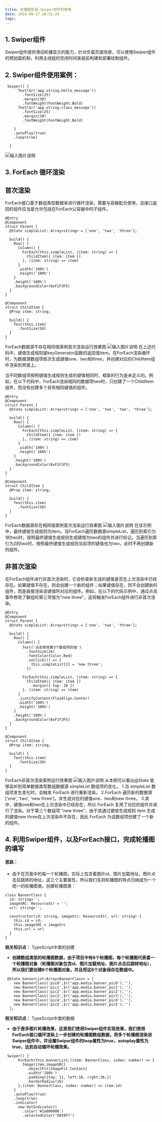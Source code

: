 ```yaml
---
title: 轮播图实现-Swiper控件的使用
date: 2024-09-27 10:52:29
tags:
---
```

## 1. Swiper组件
Swiper组件提供滑动轮播显示的能力，针对负载页面场景，可以使用Swiper组件的预加载机制，利用主线程的空闲时间来提前构建和部署绘制组件。

## 2. Swiper组件使用案例：

```
 Swiper() {
      Text($r('app.string.hello_message'))
        .fontSize(25)
        .margin(30)
        .fontWeight(FontWeight.Bold)
      Text($r('app.string.class_message'))
        .fontSize(25)
        .margin(30)
        .fontWeight(FontWeight.Bold)

    }
    .autoPlay(true)
    .loop(true)

  }
```
![输入图片说明](https://foruda.gitee.com/images/1726192642752557611/c8b3ea04_14874917.png "屏幕截图")

## 3. ForEach 循环渲染
## 首次渲染
ForEach接口基于数组类型数据来进行循环渲染，需要与容器配合使用，且接口返回的组件应当是允许包括在ForEach父容器中的子组件。

```
@Entry
@Component
struct Parent {
  @State simpleList: Array<string> = ['one', 'two', 'three'];

  build() {
    Row() {
      Column() {
        ForEach(this.simpleList, (item: string) => {
          ChildItem({ item: item })
        }, (item: string) => item)
      }
      .width('100%')
      .height('100%')
    }
    .height('100%')
    .backgroundColor(0xF1F3F5)
  }
}

@Component
struct ChildItem {
  @Prop item: string;

  build() {
    Text(this.item)
      .fontSize(50)
  }
}
```
ForEach数据源不存在相同值案例首次渲染运行效果图
![输入图片说明](https://foruda.gitee.com/images/1726194167919953465/577572af_14874917.png "屏幕截图")
在上述代码中，键值生成规则是keyGenerator函数的返回值item。在ForEach渲染循环时，为数据源数组项依次生成键值one、two和three，并创建对应的ChildItem组件渲染到界面上。

当不同数组项按照键值生成规则生成的键值相同时，框架的行为是未定义的。例如，在以下代码中，ForEach渲染相同的数据项two时，只创建了一个ChildItem组件，而没有创建多个具有相同键值的组件。

```
@Entry
@Component
struct Parent {
  @State simpleList: Array<string> = ['one', 'two', 'two', 'three'];

  build() {
    Row() {
      Column() {
        ForEach(this.simpleList, (item: string) => {
          ChildItem({ item: item })
        }, (item: string) => item)
      }
      .width('100%')
      .height('100%')
    }
    .height('100%')
    .backgroundColor(0xF1F3F5)
  }
}

@Component
struct ChildItem {
  @Prop item: string;

  build() {
    Text(this.item)
      .fontSize(50)
  }
}

```
ForEach数据源存在相同值案例首次渲染运行效果图
![输入图片说明](https://foruda.gitee.com/images/1726194232335199331/fb99dd21_14874917.png "屏幕截图")
在该示例中，最终键值生成规则为item。当ForEach遍历数据源simpleList，遍历到索引为1的two时，按照最终键值生成规则生成键值为two的组件并进行标记。当遍历到索引为2的two时，按照最终键值生成规则当前项的键值也为two，此时不再创建新的组件。

## 非首次渲染
在ForEach组件进行非首次渲染时，它会检查新生成的键值是否在上次渲染中已经存在。如果键值不存在，则会创建一个新的组件；如果键值存在，则不会创建新的组件，而是直接渲染该键值所对应的组件。例如，在以下的代码示例中，通过点击事件修改了数组的第三项值为"new three"，这将触发ForEach组件进行非首次渲染。

```
@Entry
@Component
struct Parent {
  @State simpleList: Array<string> = ['one', 'two', 'three'];

  build() {
    Row() {
      Column() {
        Text('点击修改第3个数组项的值')
          .fontSize(24)
          .fontColor(Color.Red)
          .onClick(() => {
            this.simpleList[2] = 'new three';
          })

        ForEach(this.simpleList, (item: string) => {
          ChildItem({ item: item })
            .margin({ top: 20 })
        }, (item: string) => item)
      }
      .justifyContent(FlexAlign.Center)
      .width('100%')
      .height('100%')
    }
    .height('100%')
    .backgroundColor(0xF1F3F5)
  }
}

@Component
struct ChildItem {
  @Prop item: string;

  build() {
    Text(this.item)
      .fontSize(30)
  }
}
```
ForEach非首次渲染案例运行效果图
![输入图片说明](https://foruda.gitee.com/images/1726194755480575057/4eaee5dc_14874917.png "屏幕截图")
从本例可以看出@State 能够监听到简单数据类型数组数据源 simpleList 数组项的变化。
1.当 simpleList 数组项发生变化时，会触发 ForEach 进行重新渲染。
2.ForEach 遍历新的数据源 ['one', 'two', 'new three']，并生成对应的键值one、two和new three。
3.其中，键值one和two在上次渲染中已经存在，所以 ForEach 复用了对应的组件并进行了渲染。对于第三个数组项 "new three"，由于其通过键值生成规则 item 生成的键值new three在上次渲染中不存在，因此 ForEach 为该数组项创建了一个新的组件。

## 4. 利用Swiper组件，以及ForEach接口，完成轮播图的填写
#### 思路：

-  由于在页面中的每一个轮播图，实际上包含着图片id，图片加载地址，图片点击后跳转的地址，这三个主要属性，所以我们先将轮播图的特点归纳成为一个统一的轮播图类。创建轮播图类：


```
class BannerClass {
  id: string='';
  imageSRC: ResourceStr = '';
  url: string='';

  constructor(id: string, imageSrc: ResourceStr, url: string) {
    this.id = id;
    this.imageSRC = imageSrc
    this.url = url
  }
}
```
 **相关知识点：** TypeScript中类的创建 

-  **创建数组类型的轮播图数据，由于项目中有6个轮播图，每个轮播图代表着一个轮播图对象（轮播图对象包含id、图片加载地址、图片点击后跳转地址），所以我们要创建6个轮播图对象，并且将这6个对象保存在数据中。** 

```
 @State bannerList:Array<BannerClass> = [
    new BannerClass('pic0',$r('app.media.banner_pic0'),''),
    new BannerClass('pic1',$r('app.media.banner_pic1'),''),
    new BannerClass('pic2',$r('app.media.banner_pic2'),''),
    new BannerClass('pic3',$r('app.media.banner_pic3'),''),
    new BannerClass('pic4',$r('app.media.banner_pic4'),''),
    new BannerClass('pic5',$r('app.media.banner_pic5'),'')
  ];

```

 **相关知识点：** TypeScript中类的数据

-  **由于是多图片轮播效果，这里我们使用Swiper组件实现效果，我们使用ForEach接口循环渲染上一步创建的轮播图数组数据，将多个轮播图渲染进Swiper组件中，并设置Swiper组件的loop属性为true，autoplay属性为true，达到自动循环轮播效果。**  


```
 Swiper() {
      ForEach(this.bannerList,(item: BannerClass, index: number) => {
        Image(item.imageSRC)
          .objectFit(ImageFit.Contain)
          .width('100%')
          .padding({top: 11, left:16, right:36,})
          .borderRadius(16)
      },(item: BannerClass, index: number) => item.id)
    }
    .autoPlay(true)
    .loop(true)
    .indicator(
      new DotIndicator()
        .color('#1a000000')
        .selectedColor('0A59F7')

```







